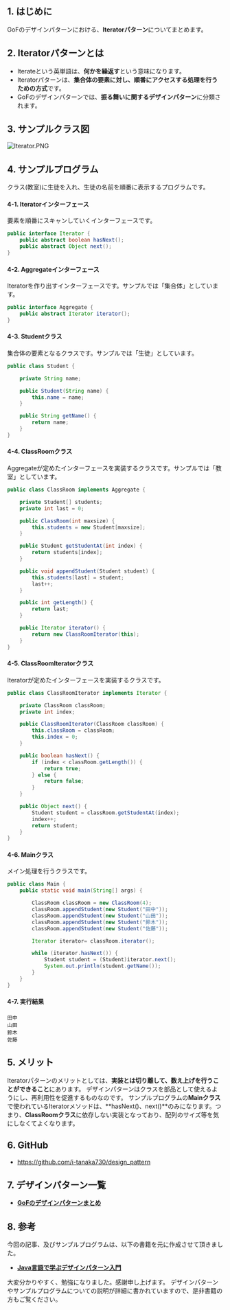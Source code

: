 ## 1. はじめに

GoFのデザインパターンにおける、**Iteratorパターン**についてまとめます。

## 2. Iteratorパターンとは
- Iterateという英単語は、**何かを繰返す**という意味になります。
- Iteratorパターンは、**集合体の要素に対し、順番にアクセスする処理を行うための方式**です。
- GoFのデザインパターンでは、**振る舞いに関するデザインパターン**に分類されます。

## 3. サンプルクラス図
![Iterator.PNG](https://qiita-image-store.s3.amazonaws.com/0/247638/fd193ad0-f0dc-a8ab-0ec6-4aa9a80d6b5d.png)

## 4. サンプルプログラム
クラス(教室)に生徒を入れ、生徒の名前を順番に表示するプログラムです。

#### 4-1. Iteratorインターフェース
要素を順番にスキャンしていくインターフェースです。

```java:Iterator.java
public interface Iterator {
	public abstract boolean hasNext();
	public abstract Object next();
}
```
#### 4-2. Aggregateインターフェース
Iteratorを作り出すインターフェースです。サンプルでは「集合体」としています。

```java:Aggregate.java
public interface Aggregate {
	public abstract Iterator iterator();
}
```

#### 4-3. Studentクラス
集合体の要素となるクラスです。サンプルでは「生徒」としています。

```java:Student.java
public class Student {

	private String name;

	public Student(String name) {
		this.name = name;
	}

	public String getName() {
		return name;
	}
}
```

#### 4-4. ClassRoomクラス
Aggregateが定めたインターフェースを実装するクラスです。サンプルでは「教室」としています。

```java:ClassRoom.java
public class ClassRoom implements Aggregate {

	private Student[] students;
	private int last = 0;

	public ClassRoom(int maxsize) {
		this.students = new Student[maxsize];
	}

	public Student getStudentAt(int index) {
		return students[index];
	}

	public void appendStudent(Student student) {
		this.students[last] = student;
		last++;
	}

	public int getLength() {
		return last;
	}

	public Iterator iterator() {
		return new ClassRoomIterator(this);
	}
}
```

#### 4-5. ClassRoomIteratorクラス
Iteratorが定めたインターフェースを実装するクラスです。

```java:ClassRoomIterator.java
public class ClassRoomIterator implements Iterator {

	private ClassRoom classRoom;
	private int index;

	public ClassRoomIterator(ClassRoom classRoom) {
		this.classRoom = classRoom;
		this.index = 0;
	}

	public boolean hasNext() {
		if (index < classRoom.getLength()) {
			return true;
		} else {
			return false;
		}
	}

	public Object next() {
		Student student = classRoom.getStudentAt(index);
		index++;
		return student;
	}
}
```
#### 4-6. Mainクラス
メイン処理を行うクラスです。

```java:Main.java
public class Main {
	public static void main(String[] args) {

		ClassRoom classRoom = new ClassRoom(4);
		classRoom.appendStudent(new Student("田中"));
		classRoom.appendStudent(new Student("山田"));
		classRoom.appendStudent(new Student("鈴木"));
		classRoom.appendStudent(new Student("佐藤"));

		Iterator iterator= classRoom.iterator();

		while (iterator.hasNext()) {
			Student student = (Student)iterator.next();
			System.out.println(student.getName());
		}
	}
}
```

#### 4-7. 実行結果
```
田中
山田
鈴木
佐藤
```

## 5. メリット
Iteratorパターンのメリットとしては、**実装とは切り離して、数え上げを行うことができること**にあります。
デザインパターンはクラスを部品として使えるようにし、再利用性を促進するものなのです。
サンプルプログラムの**Mainクラス**で使われているIteratorメソッドは、**hasNext()、next()**のみになります。つまり、**ClassRoomクラス**に依存しない実装となっており、配列のサイズ等を気にしなくてよくなります。

## 6. GitHub
- https://github.com/i-tanaka730/design_pattern

## 7. デザインパターン一覧
- [**GoFのデザインパターンまとめ**](https://qiita.com/i-tanaka730/items/c63c6c22abd1477e0ba0)

## 8. 参考
今回の記事、及びサンプルプログラムは、以下の書籍を元に作成させて頂きました。

- [**Java言語で学ぶデザインパターン入門**](
https://www.amazon.co.jp/%E5%A2%97%E8%A3%9C%E6%94%B9%E8%A8%82%E7%89%88Java%E8%A8%80%E8%AA%9E%E3%81%A7%E5%AD%A6%E3%81%B6%E3%83%87%E3%82%B6%E3%82%A4%E3%83%B3%E3%83%91%E3%82%BF%E3%83%BC%E3%83%B3%E5%85%A5%E9%96%80-%E7%B5%90%E5%9F%8E-%E6%B5%A9/dp/4797327030/ref=sr_1_1?ie=UTF8&qid=1549628781)

大変分かりやすく、勉強になりました。感謝申し上げます。
デザインパターンやサンプルプログラムについての説明が詳細に書かれていますので、是非書籍の方もご覧ください。
